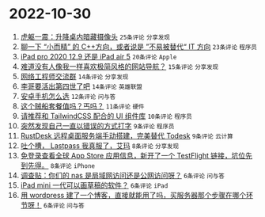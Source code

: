 # 2022-10-30

1. [虎躯一震：升降桌内暗藏摄像头](https://www.v2ex.com/t/891101) `25条评论` `分享发现`
1. [聊一下 “小而精” 的 C++方向，或者说是 ”不易被替代“ IT 方向](https://www.v2ex.com/t/891097) `23条评论` `程序员`
1. [iPad pro 2020 12.9 还是 iPad air 5](https://www.v2ex.com/t/891082) `20条评论` `Apple`
1. [难道没有人像我一样喜欢极简风格的网站导航？](https://www.v2ex.com/t/891086) `15条评论` `分享发现`
1. [网络工程师交流群](https://www.v2ex.com/t/891098) `14条评论` `分享发现`
1. [李哥要活出第四世了吧](https://www.v2ex.com/t/891089) `14条评论` `英雄联盟`
1. [安卓手机怎么选](https://www.v2ex.com/t/891114) `12条评论` `问与答`
1. [这个贼船套餐值吗？丐吗？](https://www.v2ex.com/t/891091) `11条评论` `硬件`
1. [请推荐和 TailwindCSS 配合的 UI 组件库](https://www.v2ex.com/t/891088) `10条评论` `程序员`
1. [突然发现自己一直以错误的方式打字](https://www.v2ex.com/t/891131) `9条评论` `程序员`
1. [RustDesk 远程桌面服务端手动搭建，完美替代 Todesk](https://www.v2ex.com/t/891123) `9条评论` `云计算`
1. [吐个槽， Lastpass 我真服了，艾玛](https://www.v2ex.com/t/891116) `8条评论` `分享发现`
1. [免登录查看全球 App Store 应用信息，新开了一个 TestFlight 链接，坑位先到先得。](https://www.v2ex.com/t/891093) `8条评论` `iPhone`
1. [调查贴：你们的 nas 是局域网访问还是公网访问呀？](https://www.v2ex.com/t/891126) `6条评论` `问与答`
1. [iPad mini 一代可以画草稿的软件？](https://www.v2ex.com/t/891118) `6条评论` `iPad`
1. [用 wordpress 建了一个博客，直接就能用了吗，买服务器那个步骤在哪个环节呀！](https://www.v2ex.com/t/891108) `6条评论` `问与答`
